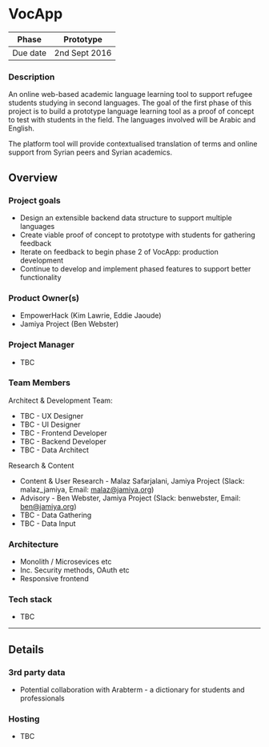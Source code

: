 # VocApp 

| Phase | Prototype |
| ----- | -------------- |
| Due date | 2nd Sept 2016  |

### Description

An online web-based academic language learning tool to support refugee students studying in second languages. The goal of the first phase of this project is to build a prototype language learning tool as a proof of concept to test with students in the field. 
The languages involved will be Arabic and English.

The platform tool will provide contextualised translation of terms and online support from Syrian peers and Syrian academics.

## Overview

### Project goals

* Design an extensible backend data structure to support multiple languages 
* Create viable proof of concept to prototype with students for gathering feedback
* Iterate on feedback to begin phase 2 of VocApp: production development 
* Continue to develop and implement phased features to support better functionality 

### Product Owner(s)

* EmpowerHack (Kim Lawrie, Eddie Jaoude)
* Jamiya Project (Ben Webster)

### Project Manager

* TBC

### Team Members

Architect & Development Team:
* TBC - UX Designer
* TBC - UI Designer
* TBC - Frontend Developer
* TBC - Backend Developer
* TBC - Data Architect

Research & Content
* Content & User Research - Malaz Safarjalani, Jamiya Project (Slack: malaz_jamiya, Email: malaz@jamiya.org) 
* Advisory - Ben Webster, Jamiya Project (Slack: benwebster, Email: ben@jamiya.org)
* TBC - Data Gathering
* TBC - Data Input

### Architecture

* Monolith / Microsevices etc
* Inc. Security methods, OAuth etc
* Responsive frontend

### Tech stack

* TBC

---

## Details

### 3rd party data

* Potential collaboration with Arabterm - a dictionary for students and professionals

### Hosting

* TBC
